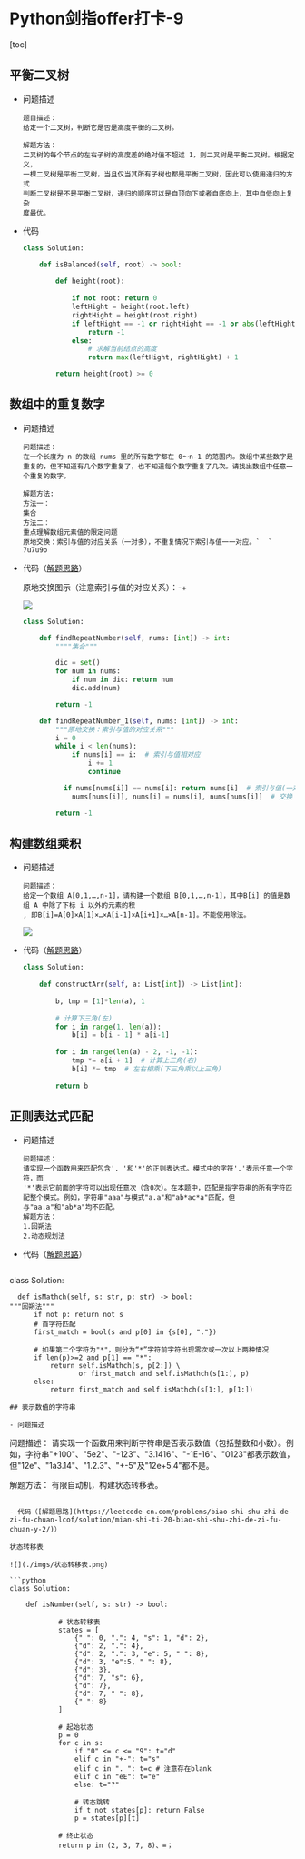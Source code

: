 # Python剑指offer打卡-9

[toc]

## 平衡二叉树

- 问题描述

  ```
  题目描述：
  给定一个二叉树，判断它是否是高度平衡的二叉树。
  
  解题方法：
  二叉树的每个节点的左右子树的高度差的绝对值不超过 1，则二叉树是平衡二叉树。根据定义，
  一棵二叉树是平衡二叉树，当且仅当其所有子树也都是平衡二叉树，因此可以使用递归的方式
  判断二叉树是不是平衡二叉树，递归的顺序可以是自顶向下或者自底向上，其中自低向上复杂
  度最优。
  ```

- 代码

  ```python
  class Solution:
  
      def isBalanced(self, root) -> bool:
          
          def height(root):
              
              if not root: return 0
              leftHight = height(root.left)
              rightHight = height(root.right)
              if leftHight == -1 or rightHight == -1 or abs(leftHight - rightHight) > 1:
                  return -1
              else:
                  # 求解当前结点的高度
                  return max(leftHight, rightHight) + 1
  
          return height(root) >= 0
  ```

## 数组中的重复数字

- 问题描述

  ```\
  问题描述：
  在一个长度为 n 的数组 nums 里的所有数字都在 0～n-1 的范围内。数组中某些数字是重复的，但不知道有几个数字重复了，也不知道每个数字重复了几次。请找出数组中任意一个重复的数字。
  
  解题方法:
  方法一：
  集合
  方法二：
  重点理解数组元素值的限定问题
  原地交换：索引与值的对应关系（一对多），不重复情况下索引与值一一对应。`	`	7u7u9o
  ```

- 代码（[解题思路](https://leetcode-cn.com/problems/shu-zu-zhong-zhong-fu-de-shu-zi-lcof/solution/mian-shi-ti-03-shu-zu-zhong-zhong-fu-de-shu-zi-yua/)）

  原地交换图示（注意索引与值的对应关系）：-+
  
  
  
  ![](./imgs/41.图示.png)
  
  ```python
  class Solution:
  
      def findRepeatNumber(self, nums: [int]) -> int:
          """"集合"""
  
          dic = set()
          for num in nums:
              if num in dic: return num
              dic.add(num)
  
          return -1
  
      def findRepeatNumber_1(self, nums: [int]) -> int:
          """原地交换：索引与值的对应关系"""
          i = 0
          while i < len(nums):
              if nums[i] == i:  # 索引与值相对应
                  i += 1
                  continue
  
            if nums[nums[i]] == nums[i]: return nums[i]  # 索引与值(一对多)重复
              nums[nums[i]], nums[i] = nums[i], nums[nums[i]]  # 交换
  
          return -1
  ```
## 构建数组乘积

- 问题描述

  ```
  问题描述：
  给定一个数组 A[0,1,…,n-1]，请构建一个数组 B[0,1,…,n-1]，其中B[i] 的值是数组 A 中除了下标 i 以外的元素的积
  , 即B[i]=A[0]×A[1]×…×A[i-1]×A[i+1]×…×A[n-1]。不能使用除法。
  ```

  ![](./imgs/乘积数组.png)

- 代码（[解题思路](https://leetcode-cn.com/problems/gou-jian-cheng-ji-shu-zu-lcof/solution/mian-shi-ti-66-gou-jian-cheng-ji-shu-zu-biao-ge-fe/)）

  ```python
  class Solution:
      
      def constructArr(self, a: List[int]) -> List[int]:
          
          b, tmp = [1]*len(a), 1
          
          # 计算下三角(左)
          for i in range(1, len(a)):
              b[i] = b[i - 1] * a[i-1]
              
          for i in range(len(a) - 2, -1, -1):
              tmp *= a[i + 1]  # 计算上三角(右)
              b[i] *= tmp  # 左右相乘(下三角乘以上三角)
          
          return b
  ```

## 正则表达式匹配

- 问题描述

  ```
  问题描述：
  请实现一个函数用来匹配包含'. '和'*'的正则表达式。模式中的字符'.'表示任意一个字符，而
  '*'表示它前面的字符可以出现任意次（含0次）。在本题中，匹配是指字符串的所有字符匹
  配整个模式。例如，字符串"aaa"与模式"a.a"和"ab*ac*a"匹配，但与"aa.a"和"ab*a"均不匹配。
  解题方法：
  1.回朔法
  2.动态规划法
  ```

- 代码（[解题思路](https://leetcode-cn.com/problems/zheng-ze-biao-da-shi-pi-pei-lcof/solution/hui-su-dong-tai-gui-hua-by-ml-zimingmeng/)）

  ```python
class Solution:
  
      def isMathch(self, s: str, p: str) -> bool:
  	"""回朔法"""
          if not p: return not s
          # 首字符匹配
          first_match = bool(s and p[0] in {s[0], "."})
  
          # 如果第二个字符为"*"，则分为“*”字符前字符出现零次或一次以上两种情况
          if len(p)>=2 and p[1] == "*":
              return self.isMathch(s, p[2:]) \
                     or first_match and self.isMathch(s[1:], p)
          else:
              return first_match and self.isMathch(s[1:], p[1:])
  ```
## 表示数值的字符串

- 问题描述

  ```
  问题描述：
  请实现一个函数用来判断字符串是否表示数值（包括整数和小数）。例如，字符串"+100"、"5e2"、"-123"、"3.1416"、"-1E-16"、"0123"都表示数值，但"12e"、"1a3.14"、"1.2.3"、"+-5"及"12e+5.4"都不是。
  
  解题方法：
  有限自动机，构建状态转移表。
  ```

- 代码（[解题思路](https://leetcode-cn.com/problems/biao-shi-shu-zhi-de-zi-fu-chuan-lcof/solution/mian-shi-ti-20-biao-shi-shu-zhi-de-zi-fu-chuan-y-2/)）

  状态转移表

  ![](./imgs/状态转移表.png)

  ```python
  class Solution:
      
      def isNumber(self, s: str) -> bool:
  
              # 状态转移表
              states = [
                  {" ": 0, ".": 4, "s": 1, "d": 2},
                  {"d": 2, ".": 4},
                  {"d": 2, ".": 3, "e": 5, " ": 8},
                  {"d": 3, "e":5, " ": 8}, 
                  {"d": 3},
                  {"d": 7, "s": 6},
                  {"d": 7},
                  {"d": 7, " ": 8},
                  {" ": 8}
              ]
  
              # 起始状态
              p = 0
              for c in s:
                  if "0" <= c <= "9": t="d"
                  elif c in "+-": t="s"
                  elif c in ". ": t=c # 注意存在blank
                  elif c in "eE": t="e"
                  else: t="?"
  
                  # 转态跳转
                  if t not states[p]: return False
                  p = states[p][t]
  
              # 终止状态
              return p in (2, 3, 7, 8)、=；
  ```
